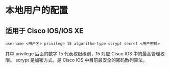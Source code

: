 # 本地用户的配置

## 适用于 Cisco IOS/IOS XE

```
username <用户名> privilege 15 algorithm-type scrypt secret <用户密码>
```

其中 privilege 后面的数字 15 代表权限级别，15 对应 Cisco IOS 中的最高管理权限。
scrypt 是加密方式，是 Cisco IOS 中目前最安全的密码散列算法。